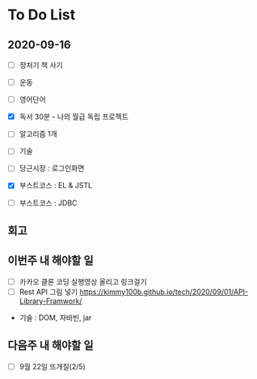 # To Do List

## 2020-09-16
- [ ] 정처기 책 사기
- [ ] 운동
- [ ] 영어단어
- [x] 독서 30분 - 나의 월급 독립 프로젝트
- [ ] 알고리즘 1개
- [ ] 기술
- [ ] 당근시장 : 로그인화면
- [x] 부스트코스 : EL & JSTL
- [ ] 부스트코스 : JDBC


## 회고


## 이번주 내 해야할 일

- [ ] 카카오 클론 코딩 실행영상 올리고 링크걸기
- [ ] Rest API 그림 넣기 <https://kimmy100b.github.io/tech/2020/09/01/API-Library-Framwork/>
- 기술 : DOM, 자바빈, jar

## 다음주 내 해야할 일

- [ ] 9월 22일 뜨개질(2/5)